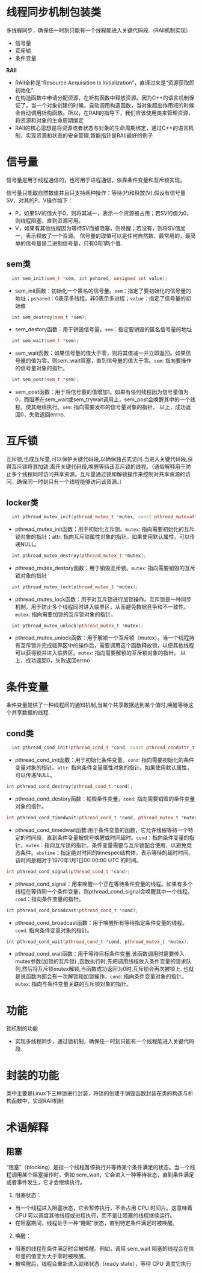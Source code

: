# 线程同步机制包装类
多线程同步，确保任一时刻只能有一个线程能进入关键代码段.（RAll机制实现）
* 信号量
* 互斥锁
* 条件变量

**RAII**
*  RAII全称是“Resource Acquisition is Initialization”，直译过来是“资源获取即初始化”.
*  在构造函数中申请分配资源，在析构函数中释放资源。因为C++的语言机制保证了，当一个对象创建的时候，自动调用构造函数，当对象超出作用域的时候会自动调用析构函数。所以，在RAII的指导下，我们应该使用类来管理资源，将资源和对象的生命周期绑定
*  RAII的核心思想是将资源或者状态与对象的生命周期绑定，通过C++的语言机制，实现资源和状态的安全管理,智能指针是RAII最好的例子
# 信号量
信号量是用于线程通信的，也可用于进程通信，依靠条件变量和互斥锁实现。

信号量只能取自然数值并且只支持两种操作：等待(P)和释放(V).假设有信号量SV，对其的P、V操作如下：
*  P，如果SV的值大于0，则将其减一，表示一个资源被占用；若SV的值为0，则线程阻塞，直到资源可用。
*  V，如果有其他线程因为等待SV而被阻塞，则唤醒；若没有，则将SV值加一，表示释放了一个资源。
信号量的取值可以是任何自然数，最常用的，最简单的信号量是二进制信号量，只有0和1两个值.
## sem类
```C++
  int sem_init(sem_t *sem, int pshared, unsigned int value);
```
* sem_init函数：初始化一个匿名的信号量。``sem``：指定了要初始化的信号量的地址；``pshared``：0表示多线程，非0表示多进程；``value``：指定了信号量的初始值
```C++
  int sem_destroy(sem_t *sem);
```
* sem_destory函数：用于销毁信号量。``sem``：指定要销毁的匿名信号量的地址
```C++
  int sem_wait(sem_t *sem);
```
* sem_wait函数：如果信号量的值大于零，则将其值减一并立即返回。如果信号量的值为零，则sem_wait阻塞，直到信号量的值大于零。``sem``: 指向要操作的信号量对象的指针。
```C++
  int sem_post(sem_t *sem);
```
* sem_post函数：用于将信号量的值增加1。如果有任何线程因为信号量值为0，而阻塞在sem_wait或sem_trywait调用上，sem_post会唤醒其中的一个线程，使其继续执行。``sem``: 指向需要发布的信号量对象的指针。
以上，成功返回0，失败返回errno.

# 互斥锁 
互斥锁,也成互斥量,可以保护关键代码段,以确保独占式访问.当进入关键代码段,获得互斥锁将其加锁;离开关键代码段,唤醒等待该互斥锁的线程。（通俗解释用于防止多个线程同时访问共享资源。互斥量通过锁和解锁操作来控制对共享资源的访问，确保同一时刻只有一个线程能够访问该资源。）
## locker类 
```C++
  int pthread_mutex_init(pthread_mutex_t *mutex, const pthread_mutexattr_t *attr);
```
* pthread_mutex_init函数：用于初始化互斥锁。``mutex``: 指向需要初始化的互斥锁对象的指针；attr: 指向互斥锁属性对象的指针。如果使用默认属性，可以传递NULL。
```C++
  int pthread_mutex_destroy(pthread_mutex_t *mutex);
``` 
* pthread_mutex_destory函数：用于销毁互斥锁。``mutex``: 指向需要销毁的互斥锁对象的指针
```C++
  int pthread_mutex_lock(pthread_mutex_t *mutex);
```
* pthread_mutex_lock函数：用于对互斥锁进行加锁操作。互斥锁是一种同步机制，用于防止多个线程同时进入临界区，从而避免数据竞争和不一致性。``mutex``: 指向需要加锁的互斥锁对象的指针。
```C++
  int pthread_mutex_unlock(pthread_mutex_t *mutex);
```
* pthread_mutex_unlock函数：用于解锁一个互斥锁（mutex）。当一个线程持有互斥锁并完成临界区中的操作后，需要调用这个函数释放锁，以便其他线程可以获得锁并进入临界区。``mutex``: 指向需要解锁的互斥锁对象的指针。
以上，成功返回0，失败返回errno

# 条件变量
条件变量提供了一种线程间的通知机制,当某个共享数据达到某个值时,唤醒等待这个共享数据的线程.
##  cond类
```C++
  int pthread_cond_init(pthread_cond_t *cond, const pthread_condattr_t *attr);
```
* pthread_cond_init函数：用于初始化条件变量。``cond``: 指向需要初始化的条件变量对象的指针。``attr``: 指向条件变量属性对象的指针。如果使用默认属性，可以传递NULL。
```C++
int pthread_cond_destroy(pthread_cond_t *cond);
```
* pthread_cond_destory函数：销毁条件变量。``cond``: 指向需要销毁的条件变量对象的指针。
```C++
int pthread_cond_timedwait(pthread_cond_t *cond, pthread_mutex_t *mutex, const struct timespec *abstime);
```
* pthread_cond_timedwait函数:用于条件变量的函数，它允许线程等待一个特定的时间段，直到条件变量被信号唤醒或时间超时。``cond``：指向条件变量的指针。``mutex``：指向互斥锁的指针。条件变量需要与互斥锁配合使用，以避免竞态条件。``abstime``：指定绝对时间的timespec结构体，表示等待的超时时间。该时间是相对于1970年1月1日00:00:00 UTC 的时间。
```C++
int pthread_cond_signal(pthread_cond_t *cond);
```
* pthread_cond_signal：用来唤醒一个正在等待条件变量的线程。如果有多个线程在等待同一个条件变量，则pthread_cond_signal会唤醒其中一个线程。``cond``：指向条件变量的指针。
```C++
int pthread_cond_broadcast(pthread_cond_t *cond);
```
* pthread_cond_broadcast函数：用于唤醒所有等待指定条件变量的线程。``cond``: 指向条件变量对象的指针。
```C++
int pthread_cond_wait(pthread_cond_t *cond, pthread_mutex_t *mutex);
```
* pthread_cond_wait函数：用于等待目标条件变量.该函数调用时需要传入 mutex参数(加锁的互斥锁) ,函数执行时,先把调用线程放入条件变量的请求队列,然后将互斥锁mutex解锁,当函数成功返回为0时,互斥锁会再次被锁上. 也就是说函数内部会有一次解锁和加锁操作。``cond``: 指向条件变量对象的指针。``mutex``: 指向与条件变量关联的互斥锁对象的指针。

# 功能
锁机制的功能
* 实现多线程同步，通过锁机制，确保任一时刻只能有一个线程能进入关键代码段.
# 封装的功能
类中主要是Linux下三种锁进行封装，将锁的创建于销毁函数封装在类的构造与析构函数中，实现RAII机制
# 术语解释
## 阻塞
“阻塞”（blocking）是指一个线程暂停执行并等待某个条件满足的状态。当一个线程调用某个阻塞操作时，例如 sem_wait，它会进入一种等待状态，直到条件满足或者事件发生，它才会继续执行。
1. 阻塞状态：
* 当一个线程进入阻塞状态，它会暂停执行，不会占用 CPU 时间片。这意味着 CPU 可以调度其他线程或进程执行，而不是让阻塞的线程继续运行。
* 在阻塞期间，线程处于一种“睡眠”状态，直到特定条件满足时被唤醒。
2. 唤醒：
* 阻塞的线程在条件满足时会被唤醒。例如，调用 sem_wait 阻塞的线程会在信号量的值变为大于零时被唤醒。
* 被唤醒后，线程会重新进入就绪状态（ready state），等待 CPU 调度它执行
